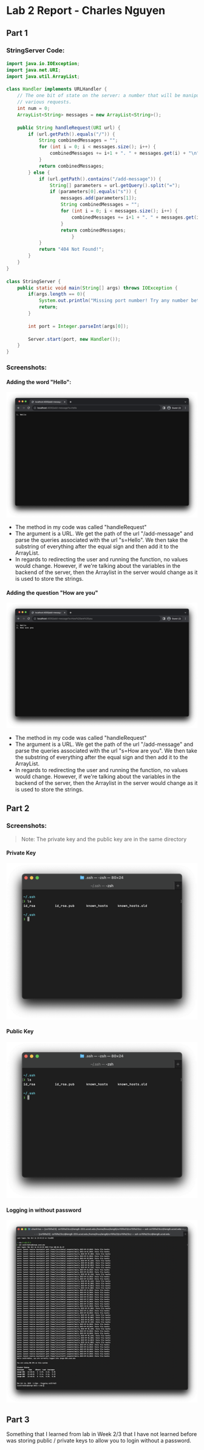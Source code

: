 # Lab 2 Report - Charles Nguyen

## Part 1

### StringServer Code:

```java
import java.io.IOException;
import java.net.URI;
import java.util.ArrayList;

class Handler implements URLHandler {
    // The one bit of state on the server: a number that will be manipulated by
    // various requests.
    int num = 0;
    ArrayList<String> messages = new ArrayList<String>();

    public String handleRequest(URI url) {
        if (url.getPath().equals("/")) {
            String combinedMessages = "";
            for (int i = 0; i < messages.size(); i++) {
                combinedMessages += i+1 + ". " + messages.get(i) + "\n";
            }
            return combinedMessages;
        } else {
            if (url.getPath().contains("/add-message")) {
                String[] parameters = url.getQuery().split("=");
                if (parameters[0].equals("s")) {
                    messages.add(parameters[1]);
                    String combinedMessages = "";
                    for (int i = 0; i < messages.size(); i++) {
                        combinedMessages += i+1 + ". " + messages.get(i) + "\n";
                    }
                    return combinedMessages;
                        }
            }
            return "404 Not Found!";
        }
    }
}

class StringServer {
    public static void main(String[] args) throws IOException {
        if(args.length == 0){
            System.out.println("Missing port number! Try any number between 1024 to 49151");
            return;
        }

        int port = Integer.parseInt(args[0]);

        Server.start(port, new Handler());
    }
}
```

### Screenshots:

#### Adding the word "Hello":

![](screenshots/lab2/adding_hello.png)

-   The method in my code was called "handleRequest"
-   The argument is a URL. We get the path of the url "/add-message" and parse the queries associated with the url "s=Hello". We then take the substring of everything after the equal sign and then add it to the ArrayList.
-   In regards to redirecting the user and running the function, no values would change. However, if we're talking about the variables in the backend of the server, then the Arraylist in the server would change as it is used to store the strings.

#### Adding the question "How are you"

![](screenshots/lab2/adding_how_are_you.png)

-   The method in my code was called "handleRequest"
-   The argument is a URL. We get the path of the url "/add-message" and parse the queries associated with the url "s=How are you". We then take the substring of everything after the equal sign and then add it to the ArrayList.
-   In regards to redirecting the user and running the function, no values would change. However, if we're talking about the variables in the backend of the server, then the Arraylist in the server would change as it is used to store the strings.

## Part 2

### Screenshots:

> Note: The private key and the public key are in the same directory

#### Private Key

![](screenshots/lab2/ls.png)

#### Public Key

![](screenshots/lab2/ls.png)

#### Logging in without password

![](screenshots/lab2/no_password.png)

## Part 3

Something that I learned from lab in Week 2/3 that I have not learned before was storing public / private keys to allow you to login without a password.
